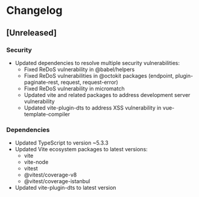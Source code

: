 # Changelog

## [Unreleased]

### Security
- Updated dependencies to resolve multiple security vulnerabilities:
  - Fixed ReDoS vulnerability in @babel/helpers
  - Fixed ReDoS vulnerabilities in @octokit packages (endpoint, plugin-paginate-rest, request, request-error)
  - Fixed ReDoS vulnerability in micromatch
  - Updated vite and related packages to address development server vulnerability
  - Updated vite-plugin-dts to address XSS vulnerability in vue-template-compiler

### Dependencies
- Updated TypeScript to version ~5.3.3
- Updated Vite ecosystem packages to latest versions:
  - vite
  - vite-node
  - vitest
  - @vitest/coverage-v8
  - @vitest/coverage-istanbul
- Updated vite-plugin-dts to latest version

